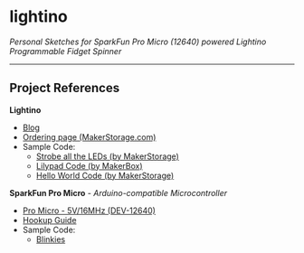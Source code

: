 # lightino
_Personal Sketches for SparkFun Pro Micro (12640) powered Lightino Programmable Fidget Spinner_

---

## Project References

**Lightino**
* [Blog](https://lightino.org/)
* [Ordering page (MakerStorage.com)](https://makerstorage.com/index.php?id_product=29&controller=product)
* Sample Code:
  * [Strobe all the LEDs (by MakerStorage)](https://lightino.org/strobe-all-the-leds/)
  * [Lilypad Code (by MakerBox)](https://lightino.org/lilypad-code/)
  * [Hello World Code (by MakerStorage)](https://lightino.org/hello-world-code/)


**SparkFun Pro Micro** _- Arduino-compatible Microcontroller_
* [Pro Micro - 5V/16MHz (DEV-12640)](https://www.sparkfun.com/products/12640)
* [Hookup Guide](https://learn.sparkfun.com/tutorials/pro-micro--fio-v3-hookup-guide)
* Sample Code:
  * [Blinkies](https://learn.sparkfun.com/tutorials/pro-micro--fio-v3-hookup-guide/example-1-blinkies)
